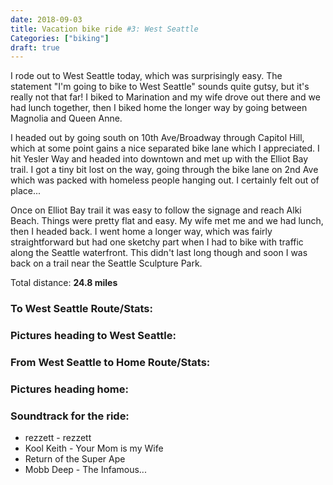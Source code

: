 ```yaml
---
date: 2018-09-03
title: Vacation bike ride #3: West Seattle
Categories: ["biking"]
draft: true
---
```


I rode out to West Seattle today, which was surprisingly easy. The statement "I'm going to bike to West Seattle" sounds quite gutsy, but it's really not that far! I biked to Marination and my wife drove out there and we had lunch together, then I biked home the longer way by going between Magnolia and Queen Anne.

I headed out by going south on 10th Ave/Broadway through Capitol Hill, which at some point gains a nice separated bike lane which I appreciated. I hit Yesler Way and headed into downtown and met up with the Elliot Bay trail. I got a tiny bit lost on the way, going through the bike lane on 2nd Ave which was packed with homeless people hanging out. I certainly felt out of place...

Once on Elliot Bay trail it was easy to follow the signage and reach Alki Beach. Things were pretty flat and easy. My wife met me and we had lunch, then I headed back. I went home a longer way, which was fairly straightforward but had one sketchy part when I had to bike with traffic along the Seattle waterfront. This didn't last long though and soon I was back on a trail near the Seattle Sculpture Park. 

Total distance: **24.8 miles**

### To West Seattle Route/Stats:

### Pictures heading to West Seattle:

### From West Seattle to Home Route/Stats:

### Pictures heading home:

### Soundtrack for the ride:
* rezzett - rezzett
* Kool Keith - Your Mom is my Wife
* Return of the Super Ape
* Mobb Deep - The Infamous...
